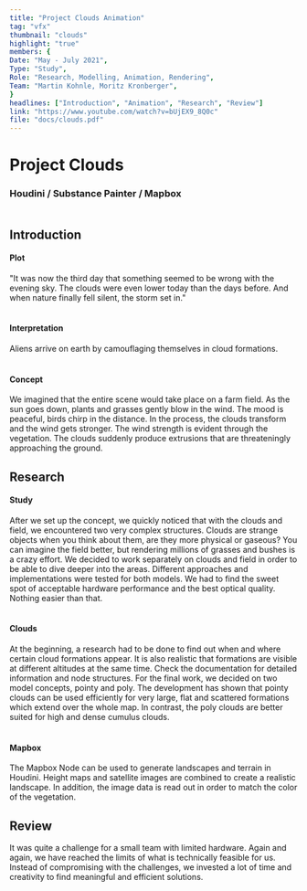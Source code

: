 ```yaml
---
title: "Project Clouds Animation"
tag: "vfx"
thumbnail: "clouds"
highlight: "true"
members: {
Date: "May - July 2021",   
Type: "Study",  
Role: "Research, Modelling, Animation, Rendering",
Team: "Martin Kohnle, Moritz Kronberger",
}
headlines: ["Introduction", "Animation", "Research", "Review"]
link: "https://www.youtube.com/watch?v=bUjEX9_8Q0c"
file: "docs/clouds.pdf"
---
```


# Project Clouds

### Houdini / Substance Painter / Mapbox <br /> <br />

<team :members="members" :link="link" title="Media" type="Animation" :doc="file"></team>

<image-loader height="large_wide" image="vfx/clouds/title"></image-loader>

## Introduction

#### Plot

"It was now the third day that something seemed to be wrong with the evening sky. The clouds were even lower today than the days before. And when nature finally fell silent, the storm set in."
<br /> <br />

#### Interpretation

Aliens arrive on earth by camouflaging themselves in cloud formations.
<br /> <br />

#### Concept

We imagined that the entire scene would take place on a farm field. As the sun goes down, plants and grasses gently blow in the wind. The mood is peaceful, birds chirp in the distance. In the process, the clouds transform and the wind gets stronger. The wind strength is evident through the vegetation. The clouds suddenly produce extrusions that are threateningly approaching the ground.

## Research

#### Study

After we set up the concept, we quickly noticed that with the clouds and field, we encountered two very complex structures. Clouds are strange objects when you think about them, are they more physical or gaseous? You can imagine the field better, but rendering millions of grasses and bushes is a crazy effort. We decided to work separately on clouds and field in order to be able to dive deeper into the areas. Different approaches and implementations were tested for both models. We had to find the sweet spot of acceptable hardware performance and the best optical quality. Nothing easier than that. <br /> <br />

#### Clouds

At the beginning, a research had to be done to find out when and where certain cloud formations appear. It is also realistic that formations are visible at different altitudes at the same time.
Check the documentation for detailed information and node structures. For the final work, we decided on two model concepts, pointy and poly. The development has shown that pointy clouds can be used efficiently for very large, flat and scattered formations which extend over the whole map. In contrast, the poly clouds are better suited for high and dense cumulus clouds.
<br /> <br />

#### Mapbox

The Mapbox Node can be used to generate landscapes and terrain in Houdini.
Height maps and satellite images are combined to create a realistic landscape.
In addition, the image data is read out in order to match the color of the vegetation.


<image-loader height="medium_portrait" image="vfx/clouds/poly"></image-loader>

## Review

It was quite a challenge for a small team with limited hardware. Again and again, we have reached the limits of what is technically feasible for us. Instead of compromising with the challenges, we invested a lot of time and creativity to find meaningful and efficient solutions. 
